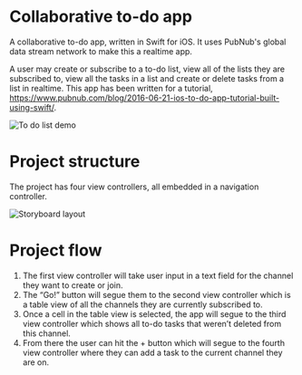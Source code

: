 # Collaborative to-do app

A collaborative to-do app, written in Swift for iOS. It uses PubNub's global data stream network to make this a realtime app.

A user may create or subscribe to a to-do list, view all of the lists they are subscribed to, view all the tasks in a list and create or delete tasks from a list in realtime. This app has been written for a tutorial, https://www.pubnub.com/blog/2016-06-21-ios-to-do-app-tutorial-built-using-swift/.


![To do list demo](https://www.pubnub.com/wp-content/uploads/2016/06/to-do-list-app-demo.gif)


# Project structure

The project has four view controllers, all embedded in a navigation controller. 


![Storyboard layout](https://www.pubnub.com/wp-content/uploads/2016/06/ios-todo-list-project-structure.png)


# Project flow

1. The first view controller will take user input in a text field for the channel they want to create or join. 
2. The “Go!” button will segue them to the second view controller which is a table view of all the channels they are currently subscribed to. 
3. Once a cell in the table view is selected, the app will segue to the third view controller which shows all to-do tasks that weren’t deleted from this channel.
4. From there the user can hit the + button which will segue to the fourth view controller where they can add a task to the current channel they are on. 

